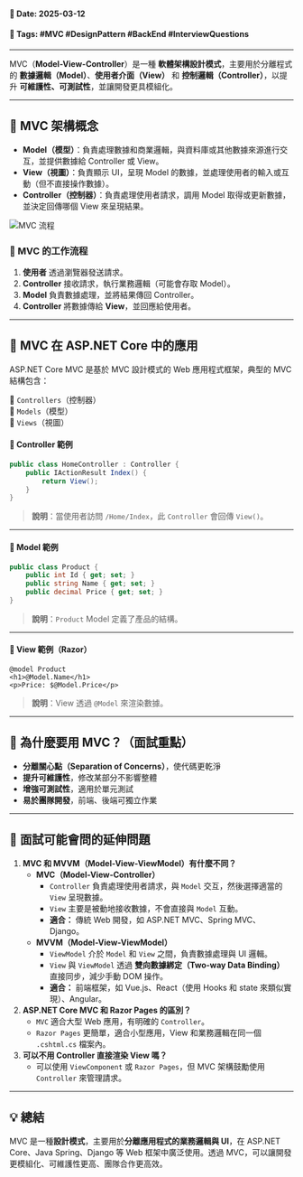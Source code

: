 #### 📅 **Date**: 2025-03-12

#### 🔖 **Tags**: #MVC #DesignPattern #BackEnd #InterviewQuestions

---

MVC（**Model-View-Controller**）是一種 **軟體架構設計模式**，主要用於分離程式的 **數據邏輯（Model）**、**使用者介面（View）** 和 **控制邏輯（Controller）**，以提升 **可維護性、可測試性**，並讓開發更具模組化。

---

## **📍 MVC 架構概念**

- **Model（模型）**：負責處理數據和商業邏輯，與資料庫或其他數據來源進行交互，並提供數據給 Controller 或 View。
- **View（視圖）**：負責顯示 UI，呈現 Model 的數據，並處理使用者的輸入或互動（但不直接操作數據）。
- **Controller（控制器）**：負責處理使用者請求，調用 Model 取得或更新數據，並決定回傳哪個 View 來呈現結果。

![MVC 流程](https://upload.wikimedia.org/wikipedia/commons/thumb/a/a0/MVC-Process.svg/1200px-MVC-Process.svg.png)

### **📌 MVC 的工作流程**

1. **使用者** 透過瀏覽器發送請求。  
2. **Controller** 接收請求，執行業務邏輯（可能會存取 Model）。  
3. **Model** 負責數據處理，並將結果傳回 Controller。  
4. **Controller** 將數據傳給 **View**，並回應給使用者。

---

## **📍 MVC 在 ASP.NET Core 中的應用**

ASP.NET Core MVC 是基於 MVC 設計模式的 Web 應用程式框架，典型的 MVC 結構包含：

📁 `Controllers`（控制器）  
📁 `Models`（模型）  
📁 `Views`（視圖）

#### **📝 Controller 範例**

```csharp
public class HomeController : Controller {
	public IActionResult Index() {
		return View();
	}
}
```

> **說明**：當使用者訪問 `/Home/Index`，此 `Controller` 會回傳 `View()`。

---

#### **📝 Model 範例**

```csharp
public class Product {
	public int Id { get; set; }
	public string Name { get; set; }
	public decimal Price { get; set; }
}
```

> **說明**：`Product` Model 定義了產品的結構。

---

#### **📝 View 範例（Razor）**

```cshtml
@model Product
<h1>@Model.Name</h1>
<p>Price: $@Model.Price</p>
```

> **說明**：View 透過 `@Model` 來渲染數據。

---

## **📍 為什麼要用 MVC？（面試重點）**

- **分離關心點（Separation of Concerns）**，使代碼更乾淨  
- **提升可維護性**，修改某部分不影響整體  
- **增強可測試性**，適用於單元測試  
- **易於團隊開發**，前端、後端可獨立作業

---

## **📍 面試可能會問的延伸問題**

1. **MVC 和 MVVM（Model-View-ViewModel）有什麼不同？**
    - **MVC（Model-View-Controller）**
	    - `Controller` 負責處理使用者請求，與 `Model` 交互，然後選擇適當的 `View` 呈現數據。
	    - `View` 主要是被動地接收數據，不會直接與 `Model` 互動。
	    - **適合：** 傳統 Web 開發，如 ASP.NET MVC、Spring MVC、Django。
	- **MVVM（Model-View-ViewModel）**
	    - `ViewModel` 介於 `Model` 和 `View` 之間，負責數據處理與 UI 邏輯。
	    - `View` 與 `ViewModel` 透過 **雙向數據綁定（Two-way Data Binding）** 直接同步，減少手動 DOM 操作。
	    - **適合：** 前端框架，如 Vue.js、React（使用 Hooks 和 state 來類似實現）、Angular。
1. **ASP.NET Core MVC 和 Razor Pages 的區別？**
    - `MVC` 適合大型 Web 應用，有明確的 `Controller`。
    - `Razor Pages` 更簡單，適合小型應用，View 和業務邏輯在同一個 `.cshtml.cs` 檔案內。
2. **可以不用 Controller 直接渲染 View 嗎？**
    - 可以使用 `ViewComponent` 或 `Razor Pages`，但 MVC 架構鼓勵使用 `Controller` 來管理請求。

---

## **💡 總結**

MVC 是一種**設計模式**，主要用於**分離應用程式的業務邏輯與 UI**，在 ASP.NET Core、Java Spring、Django 等 Web 框架中廣泛使用。透過 MVC，可以讓開發更模組化、可維護性更高、團隊合作更高效。